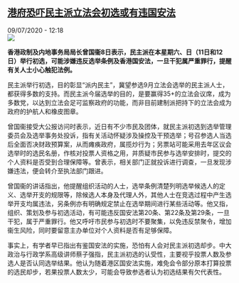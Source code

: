 <!--1594292126000-->
[港府恐吓民主派立法会初选或有违国安法](http://www.rfi.fr//cn/%E4%B8%AD%E5%9B%BD/20200709-%E6%B8%AF%E5%BA%9C%E6%81%90%E5%90%93%E6%B0%91%E4%B8%BB%E6%B4%BE%E7%AB%8B%E6%B3%95%E4%BC%9A%E5%88%9D%E9%80%89%E6%88%96%E6%9C%89%E8%BF%9D%E5%9B%BD%E5%AE%89%E6%B3%95)
------

<div>09/07/2020 - 12:18</div><img src="https://s.rfi.fr/media/display/bfe3327a-0fdc-11ea-a2c8-005056a99247/w:310/p:16x9/2018-03-12t005351z_1270186421_rc15ed156950_rtrmadp_3_hongkong-politics-byelection.jpg"><p><strong>香港政制及内地事务局局长曾国衞8日表示，民主派在本星期六、日（11日和12日）举行初选，可能涉嫌违反选举条例及香港国安法，一旦干犯属严重罪行，提醒有关人士小心触犯法例。</strong></p><div class="t-content__body u-clearfix"><div class="m-interstitial"></div><p>民主派举行初选，目的彰显“派内民主”，冀望参选9月立法会选举的民主派人士，都获得多数的支持。而民主派今届选举的目的，是要赢得35+的立法会议席，成为多数党，以达到立法会足可监察政府的功能，而非目前建制派把持下的立法会成为政府的护航人和橡皮图章。</p><p>曾国衞接受大公报访问时表示，近日有不少市民及团体，就民主派初选到选举管理委员会及选举事务处投诉，指有关活动怀疑涉及操控及干预选举；号召参选人当选后全面否决财政预算案，从而瘫痪政府，属揽炒行为；另票站可能采用去年区议会选举时的选民名册，作核对投票人资格之用，并质疑市民参与选举安排时，提交的个人资料是否受到合理保障等。曾表示，相关部门正就投诉进行调查，一旦发现涉嫌违法，便会转介至执法部门跟进。</p><p>曾国衞的讲话指出，他提醒组织活动的人士，选举条例清楚列明选举候选人的定义、选举开支的规限等，除候选人本身及代理人外，其他人士在竞选过程中产生选举开支均属违法，另条例亦有明确规定禁止在选举期间进行某些活动等。他又指，组织、策划及参与初选活动，有可能违反国安法第20条、第22条及第29条，一旦干犯，属于严重罪行。他又呼吁市民参与初选时不要聚集，以免违反禁聚令，增加衞生风险，同时要留意主办单位对个人资料是否有足够保障。</p><p>事实上，有学者早已指出有鉴国安法的实施，恐怕有人会对民主派初选却步。中大政治与行政学系高级讲师蔡子强指，民主派初选的认受性，主要视乎投票人数及参选人是否认同选举结果。他认为随着港区国安法实施，难免会令部分原本打算投票的选民却步，若果投票人数太少，可能会导致参选者认为初选结果有欠代表性。</p><div class="o-self-promo o-self-promo--nl o-self-promo--hidden" data-selfpromo-newsletter></div><div class="o-self-promo o-self-promo--app o-self-promo--hidden" data-selfpromo-app></div></div>
